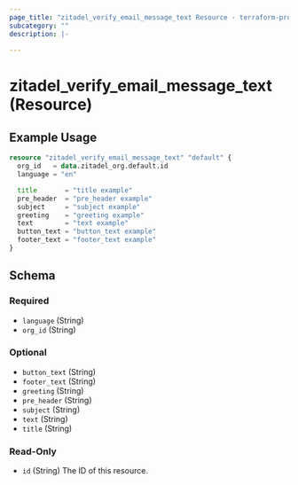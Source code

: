 ```yaml
---
page_title: "zitadel_verify_email_message_text Resource - terraform-provider-zitadel"
subcategory: ""
description: |-
  
---
```


# zitadel_verify_email_message_text (Resource)



## Example Usage

```terraform
resource "zitadel_verify_email_message_text" "default" {
  org_id   = data.zitadel_org.default.id
  language = "en"

  title       = "title example"
  pre_header  = "pre_header example"
  subject     = "subject example"
  greeting    = "greeting example"
  text        = "text example"
  button_text = "button_text example"
  footer_text = "footer_text example"
}
```

<!-- schema generated by tfplugindocs -->
## Schema

### Required

- `language` (String)
- `org_id` (String)

### Optional

- `button_text` (String)
- `footer_text` (String)
- `greeting` (String)
- `pre_header` (String)
- `subject` (String)
- `text` (String)
- `title` (String)

### Read-Only

- `id` (String) The ID of this resource.